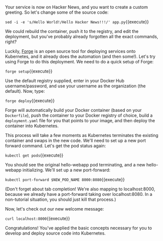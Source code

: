 Your service is now on Hacker News, and you want to create a custom greeting. So let's change some of the source code:

`sed -i -e 's/Hello World!/Hello Hacker News!!!/' app.py`{{execute}}

We could rebuild the container, push it to the registry, and edit the deployment, but you've probably already forgotten all the exact commands, right?

Luckily, [Forge](http://forge.sh?utm_source=katacoda&utm_medium=tutorial&utm_campaign=tutorial) is an open source tool for deploying services onto Kubernetes, and it already does the automation (and then some!). Let's try using Forge to do this deployment. We need to do a quick setup of Forge:

`forge setup`{{execute}}

Use the default registry supplied, enter in your Docker Hub username/password, and use your username as the organization (the default). Now, type:

`forge deploy`{{execute}}

Forge will automatically build your Docker container (based on your `Dockerfile`), push the container to your Docker registry of choice, build a `deployment.yaml` file for you that points to your image, and then deploy the container into Kubernetes.

This process will take a few moments as Kubernetes terminates the existing container and swaps in the new code. We'll need to set up a new port forward command. Let's get the pod status again:

`kubectl get pods`{{execute}}

You should see the original hello-webapp pod terminating, and a new hello-webapp initializing. We'll set up a new port-forward:

`kubectl port-forward $NEW_POD_NAME 8000:8080`{{execute}}

(Don't forget about tab completion! We're also mapping to localhost:8000, because we already have a port-forward taking over localhost:8080. In a non-tutorial situation, you should just kill that process.)

Now, let's check out our new welcome message:

`curl localhost:8000`{{execute}}

Congratulations! You've applied the basic concepts necessary for you to develop and deploy source code into Kubernetes.
